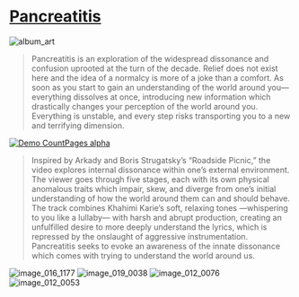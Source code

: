 # [Pancreatitis](https://distrokid.com/hyperfollow/antide/pancreatitis)
![album_art](https://user-images.githubusercontent.com/67815957/167315915-f8f761fe-118f-4af2-9b99-71519cc770d6.png)

>Pancreatitis is an exploration of the widespread dissonance and confusion uprooted at the turn of the decade. Relief does not exist here and the idea of a normalcy is more of a joke than a comfort. As soon as you start to gain an understanding of the world around you— everything dissolves at once, introducing new information which drastically changes your perception of the world around you. Everything is unstable, and every step risks transporting you to a new and terrifying dimension.
	

[![Demo CountPages alpha](https://user-images.githubusercontent.com/67815957/167315961-7d4ce6f0-fa84-4926-bf16-f810a64d09ed.gif)](https://youtu.be/cOEzZNGETUo)

>Inspired by Arkady and Boris Strugatsky’s “Roadside Picnic,” the video explores internal dissonance within one’s external environment. The viewer goes through five stages, each with its own physical anomalous traits which impair, skew, and diverge from one’s initial understanding of how the world around them can and should behave. The track combines Khahimi Karie’s soft, relaxing tones —whispering to you like a lullaby— with harsh and abrupt production, creating an unfulfilled desire to more deeply understand the lyrics, which is repressed by the onslaught of aggressive instrumentation. Pancreatitis seeks to evoke an awareness of the innate dissonance which comes with trying to understand the world around us.


![image_016_1177](https://user-images.githubusercontent.com/67815957/167319351-43d2446a-469f-481f-bc64-b032ea14cfee.jpg)
![image_019_0038](https://user-images.githubusercontent.com/67815957/167319357-5bdadd7b-4da5-4f78-b9eb-2302f573965f.jpg)
![image_012_0076](https://user-images.githubusercontent.com/67815957/167319359-328be004-d3b5-4ca9-ab42-29f8124a2cb4.jpg)
![image_012_0053](https://user-images.githubusercontent.com/67815957/167319361-6a99ffbe-1bbb-472d-85c2-453189b4c8c9.jpg)
